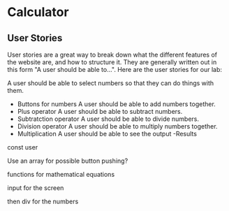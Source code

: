 # Calculator

## User Stories

User stories are a great way to break down what the different features of the website are, and how to structure it. They are generally written out in this form "A user should be able to...".
Here are the user stories for our lab:

A user should be able to select numbers so that they can do things with them.
- Buttons for numbers
A user should be able to add numbers together.
- Plus operator
A user should be able to subtract numbers.
- Subtratction operator
A user should be able to divide numbers.
- Division operator
A user should be able to multiply numbers together.
- Multiplication
A user should be able to see the output
-Results 



const user

Use an array for possible button pushing?

functions for mathematical equations

input for the screen

then div for the numbers



